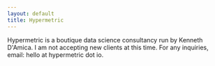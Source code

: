 ```yaml
---
layout: default
title: Hypermetric
---
```


Hypermetric is a boutique data science consultancy run by Kenneth D'Amica. I am not accepting new clients at this time. For any inquiries, email: hello at hypermetric dot io.
